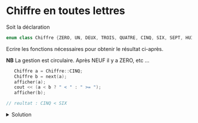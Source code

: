 # Chiffre en toutes lettres

Soit la déclaration

~~~cpp
enum class Chiffre {ZERO, UN, DEUX, TROIS, QUATRE, CINQ, SIX, SEPT, HUIT, NEUF};
~~~

Ecrire les fonctions nécessaires pour obtenir le résultat ci-après.

**NB** La gestion est circulaire. Après NEUF il y a ZERO, etc ...

~~~cpp
   Chiffre a = Chiffre::CINQ;
   Chiffre b = next(a);
   afficher(a);
   cout << (a < b ? " < " : " >= ");
   afficher(b);

// reultat : CINQ < SIX
~~~


<details>
<summary>Solution</summary>

~~~cpp
Chiffre next(Chiffre c) {
   return Chiffre ( (int(c) + 1) % 10 );
}

void afficher(Chiffre c) {
   switch (c) {
      case Chiffre::ZERO   : cout << "ZERO";   break;
      case Chiffre::UN     : cout << "UN";     break;
      case Chiffre::DEUX   : cout << "DEUX";   break;
      case Chiffre::TROIS  : cout << "TROIS";  break;
      case Chiffre::QUATRE : cout << "QUATRE"; break;
      case Chiffre::CINQ   : cout << "CINQ";   break;
      case Chiffre::SIX    : cout << "SIX";    break;
      case Chiffre::SEPT   : cout << "SEPT";   break;
      case Chiffre::HUIT   : cout << "HUIT";   break;
      case Chiffre::NEUF   : cout << "NEUF";   break;
   }
}
~~~

</details>

